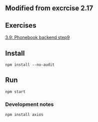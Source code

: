 ## Modified from excrcise 2.17

## Exercises
[3.9: Phonebook backend step9](<https://fullstackopen.com/en/part3/deploying_app_to_internet#exercises-3-9-3-11>)  

## Install
`npm install --no-audit`  

## Run
`npm start`  

### Development notes
`npm install axios`  